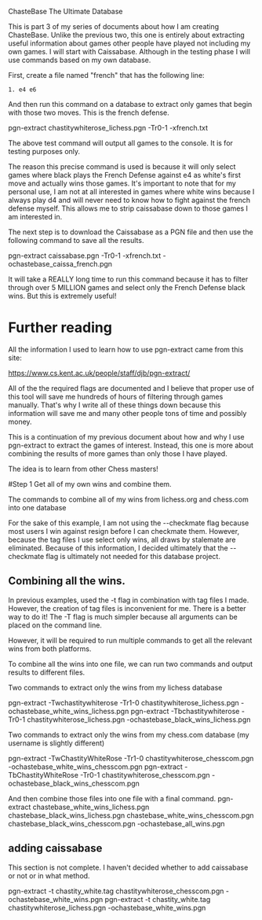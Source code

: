 ChasteBase The Ultimate Database

This is part 3 of my series of documents about how I am creating ChasteBase. Unlike the previous two, this one is entirely about extracting useful information about games other people have played not including my own games. I will start with Caissabase. Although in the testing phase I will use commands based on my own database.

First, create a file named "french" that has the following line:

	1. e4 e6

And then run this command on a database to extract only games that begin with those two moves. This is the french defense.

pgn-extract chastitywhiterose_lichess.pgn -Tr0-1 -xfrench.txt

The above test command will output all games to the console. It is for testing purposes only.

The reason this precise command is used is because it will only select games where black plays the French Defense against e4 as white's first move and actually wins those games.
It's important to note that for my personal use, I am not at all interested in games where white wins because I always play d4 and will never need to know how to fight against the french defense myself.
This allows me to strip caissabase down to those games I am interested in.

The next step is to download the Caissabase as a PGN file and then use the following command to save all the results.

pgn-extract caissabase.pgn -Tr0-1 -xfrench.txt -ochastebase_caissa_french.pgn

It will take a REALLY long time to run this command because it has to filter through over 5 MILLION games and select only the French Defense black wins. But this is extremely useful!

# Further reading

All the information I used to learn how to use pgn-extract came from this site:

https://www.cs.kent.ac.uk/people/staff/djb/pgn-extract/

All of the the required flags are documented and I believe that proper use of this tool will save me hundreds of hours of filtering through games manually. That's why I write all of these things down because this information will save me and many other people tons of time and possibly money.
























This is a continuation of my previous document about how and why I use pgn-extract to extract the games of interest. Instead, this one is more about combining the results of more games than only those I have played.

The idea is to learn from other Chess masters!

#Step 1 Get all of my own wins and combine them.

The commands to combine all of my wins from lichess.org and chess.com into one database

For the sake of this example, I am not using the --checkmate flag because most users I win against resign before I can checkmate them. However, because the tag files I use select only wins, all draws by stalemate are eliminated. Because of this information, I decided ultimately that the --checkmate flag is ultimately not needed for this database project.

## Combining all the wins.

In previous examples, used the -t flag in combination with tag files I made. However, the creation of tag files is inconvenient for me. There is a better way to do it! The -T flag is much simpler because all arguments can be placed on the command line.

However, it will be required to run multiple commands to get all the relevant wins from both platforms.

To combine all the wins into one file, we can run two commands and output results to different files.

Two commands to extract only the wins from my lichess database

pgn-extract -Twchastitywhiterose -Tr1-0 chastitywhiterose_lichess.pgn -ochastebase_white_wins_lichess.pgn
pgn-extract -Tbchastitywhiterose -Tr0-1 chastitywhiterose_lichess.pgn -ochastebase_black_wins_lichess.pgn

Two commands to extract only the wins from my chess.com database (my username is slightly different)

pgn-extract -TwChastityWhiteRose -Tr1-0 chastitywhiterose_chesscom.pgn -ochastebase_white_wins_chesscom.pgn
pgn-extract -TbChastityWhiteRose -Tr0-1 chastitywhiterose_chesscom.pgn -ochastebase_black_wins_chesscom.pgn

And then combine those files into one file with a final command.
pgn-extract chastebase_white_wins_lichess.pgn chastebase_black_wins_lichess.pgn chastebase_white_wins_chesscom.pgn chastebase_black_wins_chesscom.pgn -ochastebase_all_wins.pgn

## adding caissabase

This section is not complete. I haven't decided whether to add caissabase or not or in what method.

pgn-extract -t chastity_white.tag chastitywhiterose_chesscom.pgn -ochastebase_white_wins.pgn
pgn-extract -t chastity_white.tag chastitywhiterose_lichess.pgn -ochastebase_white_wins.pgn

